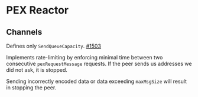 # PEX Reactor

## Channels

Defines only `SendQueueCapacity`. [#1503](https://github.com/christianxiao/tendermint/issues/1503)

Implements rate-limiting by enforcing minimal time between two consecutive
`pexRequestMessage` requests. If the peer sends us addresses we did not ask,
it is stopped.

Sending incorrectly encoded data or data exceeding `maxMsgSize` will result
in stopping the peer.
